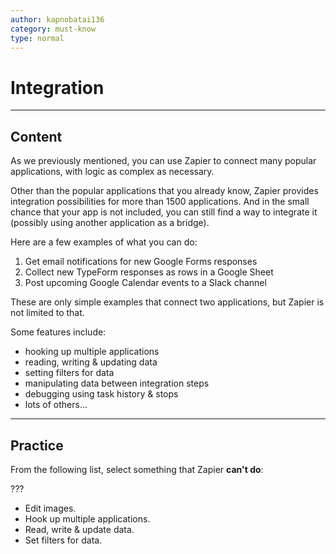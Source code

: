 ```yaml
---
author: kapnobatai136
category: must-know
type: normal
---
```


# Integration


---

## Content

As we previously mentioned, you can use Zapier to connect many popular applications, with logic as complex as necessary.

Other than the popular applications that you already know, Zapier provides integration possibilities for more than 1500 applications. And in the small chance that your app is not included, you can still find a way to integrate it (possibly using another application as a bridge).

Here are a few examples of what you can do:

1. Get email notifications for new Google Forms responses
2. Collect new TypeForm responses as rows in a Google Sheet
3. Post upcoming Google Calendar events to a Slack channel

These are only simple examples that connect two applications, but Zapier is not limited to that.

Some features include:

- hooking up multiple applications
- reading, writing & updating data
- setting filters for data
- manipulating data between integration steps
- debugging using task history & stops
- lots of others...


---

## Practice

From the following list, select something that Zapier **can't do**:

???

- Edit images.
- Hook up multiple applications.
- Read, write & update data.
- Set filters for data.
 
